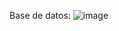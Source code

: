 Base de datos:
![image](https://github.com/RefinedCandle49/Mammamia/assets/127789641/79666824-c162-489c-b886-66ec8aac11ce)
